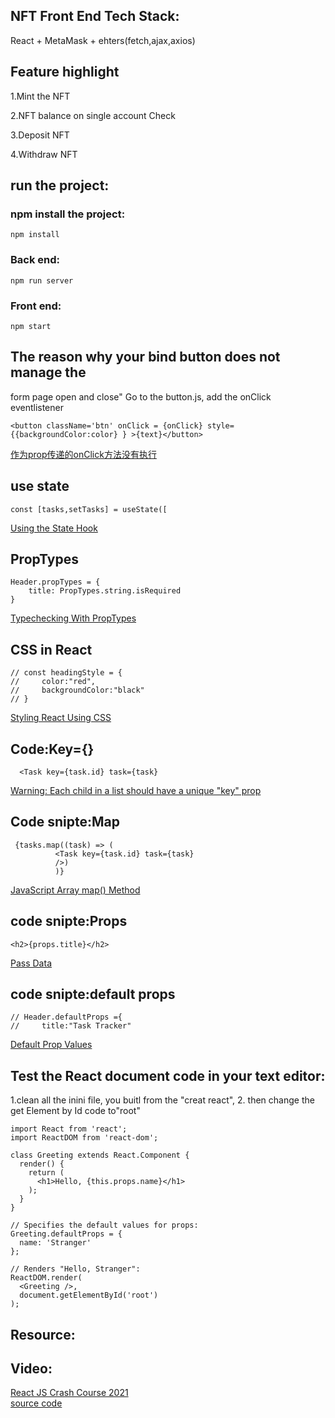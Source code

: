 ## NFT Front End Tech Stack:

React + MetaMask + ehters(fetch,ajax,axios)

## Feature highlight

1.Mint the NFT

2.NFT balance on single account Check

3.Deposit NFT

4.Withdraw NFT 



## run the   project:

### npm install the project:
```
npm install
```

### Back end:
```
npm run server
```

### Front end:
```
npm start
```



## The reason why your bind button does not manage the
form page open and close"
Go to the button.js, add the onClick eventlistener
```
<button className='btn' onClick = {onClick} style={{backgroundColor:color} } >{text}</button>   
```
[作为prop传递的onClick方法没有执行](https://www.5axxw.com/questions/content/mrbu1v)   
## use state
```
const [tasks,setTasks] = useState([
```
[Using the State Hook](https://reactjs.org/docs/hooks-state.html)

## PropTypes
```
Header.propTypes = {
    title: PropTypes.string.isRequired
}
```
[Typechecking With PropTypes](https://reactjs.org/docs/typechecking-with-proptypes.html)   

## CSS in React
```
// const headingStyle = {
//     color:"red", 
//     backgroundColor:"black"
// }
```
[Styling React Using CSS](https://www.w3schools.com/react/react_css.asp)   
## Code:Key={}
```
  <Task key={task.id} task={task}
```
[Warning: Each child in a list should have a unique "key" prop](https://sentry.io/answers/unique-key-prop/)   
## Code snipte:Map
```
 {tasks.map((task) => (
          <Task key={task.id} task={task}
          />)
          )}
```
[JavaScript Array map() Method](https://www.w3schools.com/jsref/jsref_map.asp)   
## code snipte:Props
```
<h2>{props.title}</h2>
```
[Pass Data](https://www.w3schools.com/react/react_props.asp)  
##  code snipte:default props
```
// Header.defaultProps ={
//     title:"Task Tracker"
```
[Default Prop Values](https://reactjs.org/docs/typechecking-with-proptypes.html)  
## Test the React document code in your text editor:
1.clean all the inini file, you buitl from the "creat react",
2. then change the get Element by Id code to"root"
```
import React from 'react';
import ReactDOM from 'react-dom';

class Greeting extends React.Component {
  render() {
    return (
      <h1>Hello, {this.props.name}</h1>
    );
  }
}

// Specifies the default values for props:
Greeting.defaultProps = {
  name: 'Stranger'
};

// Renders "Hello, Stranger":
ReactDOM.render(
  <Greeting />,
  document.getElementById('root')
);

```

## Resource:
## Video:
[React JS Crash Course 2021](https://www.youtube.com/watch?v=w7ejDZ8SWv8)  
[source code](https://github.com/bradtraversy/react-crash-2021)  
